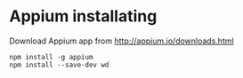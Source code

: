 # Appium installating

Download Appium app from http://appium.io/downloads.html

```
npm install -g appium
npm install --save-dev wd
```
